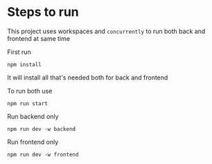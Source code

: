 # Steps to run

This project uses workspaces and `concurrently` to run both back and frontend at same time

First run

```
npm install
```

It will install all that's needed both for back and frontend

To run both use

```
npm run start
```

Run backend only

```
npm run dev -w backend
```

Run frontend only

```
npm run dev -w frontend
```
